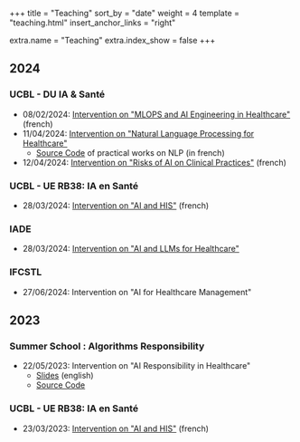 +++
title = "Teaching"
sort_by = "date"
weight = 4
template = "teaching.html"
insert_anchor_links = "right"

extra.name = "Teaching"
extra.index_show = false
+++

## 2024

### UCBL - DU IA & Santé

* 08/02/2024: [Intervention on "MLOPS and AI Engineering in Healthcare"](/files/DU-IA-Sante-Ingenierie-et-IA.pdf) (french)
* 11/04/2024: [Intervention on "Natural Language Processing for Healthcare"](/files/DU-IAS-NLP.pdf)
  * [Source Code](https://github.com/a-t-richard/DU-IAS-Atelier-NLP) of practical works on NLP (in french)
* 12/04/2024: [Intervention on "Risks of AI on Clinical Practices"](/files/DU-IAS-Risques-et-impact-sur-les-parcours-de-soins.pdf) (french)

### UCBL - UE RB38: IA en Santé

* 28/03/2024: [Intervention on "AI and HIS"](/files/RB38-IA-SIH-v2024.pdf) (french)

### IADE

* 28/03/2024: [Intervention on "AI and LLMs for Healthcare"](/files/IADE-Introduction-IA-et-LLM.pdf)

### IFCSTL

* 27/06/2024: Intervention on "AI for Healthcare Management"

## 2023

### Summer School : Algorithms Responsibility

* 22/05/2023: Intervention on "AI Responsibility in Healthcare"
  * [Slides](/files/SummerSchool-AI-Responsibility.pdf) (english)
  * [Source Code](https://github.com/a-t-richard/AI-Responsibility-in-Healthcare)

### UCBL - UE RB38: IA en Santé

* 23/03/2023: [Intervention on "AI and HIS"](/files/RB38-IA-SIH.pdf) (french)

